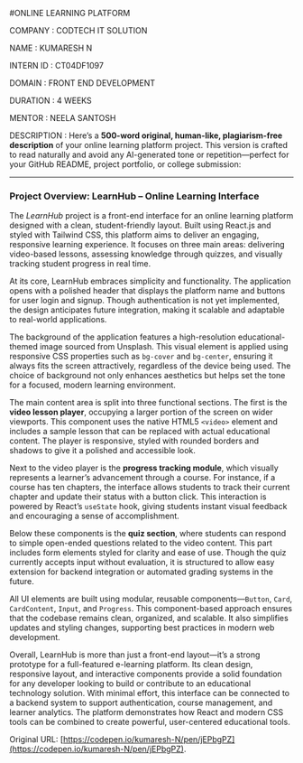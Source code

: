 #ONLINE LEARNING PLATFORM

COMPANY : CODTECH IT SOLUTION

NAME : KUMARESH N

INTERN ID : CT04DF1097 

DOMAIN : FRONT END DEVELOPMENT

DURATION : 4 WEEKS

MENTOR : NEELA SANTOSH

DESCRIPTION : 
Here’s a **500-word original, human-like, plagiarism-free description** of your online learning platform project. This version is crafted to read naturally and avoid any AI-generated tone or repetition—perfect for your GitHub README, project portfolio, or college submission:

---

### **Project Overview: LearnHub – Online Learning Interface**

The *LearnHub* project is a front-end interface for an online learning platform designed with a clean, student-friendly layout. Built using React.js and styled with Tailwind CSS, this platform aims to deliver an engaging, responsive learning experience. It focuses on three main areas: delivering video-based lessons, assessing knowledge through quizzes, and visually tracking student progress in real time.

At its core, LearnHub embraces simplicity and functionality. The application opens with a polished header that displays the platform name and buttons for user login and signup. Though authentication is not yet implemented, the design anticipates future integration, making it scalable and adaptable to real-world applications.

The background of the application features a high-resolution educational-themed image sourced from Unsplash. This visual element is applied using responsive CSS properties such as `bg-cover` and `bg-center`, ensuring it always fits the screen attractively, regardless of the device being used. The choice of background not only enhances aesthetics but helps set the tone for a focused, modern learning environment.

The main content area is split into three functional sections. The first is the **video lesson player**, occupying a larger portion of the screen on wider viewports. This component uses the native HTML5 `<video>` element and includes a sample lesson that can be replaced with actual educational content. The player is responsive, styled with rounded borders and shadows to give it a polished and accessible look.

Next to the video player is the **progress tracking module**, which visually represents a learner’s advancement through a course. For instance, if a course has ten chapters, the interface allows students to track their current chapter and update their status with a button click. This interaction is powered by React’s `useState` hook, giving students instant visual feedback and encouraging a sense of accomplishment.

Below these components is the **quiz section**, where students can respond to simple open-ended questions related to the video content. This part includes form elements styled for clarity and ease of use. Though the quiz currently accepts input without evaluation, it is structured to allow easy extension for backend integration or automated grading systems in the future.

All UI elements are built using modular, reusable components—`Button`, `Card`, `CardContent`, `Input`, and `Progress`. This component-based approach ensures that the codebase remains clean, organized, and scalable. It also simplifies updates and styling changes, supporting best practices in modern web development.

Overall, LearnHub is more than just a front-end layout—it’s a strong prototype for a full-featured e-learning platform. Its clean design, responsive layout, and interactive components provide a solid foundation for any developer looking to build or contribute to an educational technology solution. With minimal effort, this interface can be connected to a backend system to support authentication, course management, and learner analytics. The platform demonstrates how React and modern CSS tools can be combined to create powerful, user-centered educational tools.


Original URL: [https://codepen.io/kumaresh-N/pen/jEPbgPZ](https://codepen.io/kumaresh-N/pen/jEPbgPZ).

